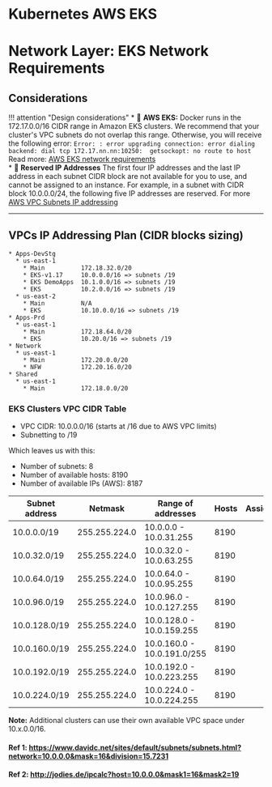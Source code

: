 # Kubernetes AWS EKS

# Network Layer: EKS Network Requirements

## Considerations
!!! attention "Design considerations"
    * :ledger: **AWS EKS:** Docker runs in the 172.17.0.0/16 CIDR range in Amazon EKS clusters. 
      We recommend that your cluster's VPC subnets do not overlap this range. Otherwise, you will 
      receive the following error:
      ```
      Error: : error upgrading connection: error dialing backend: dial tcp 172.17.nn.nn:10250: 
      getsockopt: no route to host
      ```
      Read more: [AWS EKS network requirements](https://docs.aws.amazon.com/eks/latest/userguide/network_reqs.html)   
    * :ledger: **Reserved IP Addresses**
    The first four IP addresses and the last IP address in each subnet CIDR block are not available for you to use, 
    and cannot be assigned to an instance. For example, in a subnet with CIDR block 10.0.0.0/24, the following five IP 
    addresses are reserved. For more [AWS VPC Subnets IP addressing](https://docs.aws.amazon.com/vpc/latest/userguide/VPC_Subnets.html#vpc-sizing-ipv4)

---

## VPCs IP Addressing Plan (CIDR blocks sizing)

```
* Apps-DevStg
  * us-east-1
    * Main          172.18.32.0/20
    * EKS-v1.17     10.0.0.0/16 => subnets /19
    * EKS DemoApps  10.1.0.0/16 => subnets /19
    * EKS           10.2.0.0/16 => subnets /19
  * us-east-2
    * Main          N/A
    * EKS           10.10.0.0/16 => subnets /19
* Apps-Prd
  * us-east-1
    * Main          172.18.64.0/20
    * EKS           10.20.0/16 => subnets /19
* Network
  * us-east-1
    * Main          172.20.0.0/20
    * NFW           172.20.16.0/20
* Shared
  * us-east-1
    * Main          172.18.0.0/20
````

### EKS Clusters VPC CIDR Table

* VPC CIDR: 10.0.0.0/16 (starts at /16 due to AWS VPC limits)
* Subnetting to /19

Which leaves us with this:
* Number of subnets: 8
* Number of available hosts: 8190
* Number of available IPs (AWS): 8187


| Subnet address | Netmask       | Range of addresses          | Hosts | Assignment |
| -------------- | ------------- | --------------------------- | ----- | ---------- |
| 10.0.0.0/19    | 255.255.224.0 | 10.0.0.0 - 10.0.31.255      | 8190  |            |
| 10.0.32.0/19   | 255.255.224.0 | 10.0.32.0 - 10.0.63.255     | 8190  |            |
| 10.0.64.0/19   | 255.255.224.0 | 10.0.64.0 - 10.0.95.255     | 8190  |            |
| 10.0.96.0/19   | 255.255.224.0 | 10.0.96.0 - 10.0.127.255    | 8190  |            |
| 10.0.128.0/19  | 255.255.224.0 | 10.0.128.0 - 10.0.159.255   | 8190  |            |
| 10.0.160.0/19  | 255.255.224.0 | 10.0.160.0 - 10.0.191.0/255 | 8190  |            |
| 10.0.192.0/19  | 255.255.224.0 | 10.0.192.0 - 10.0.223.255   | 8190  |            |
| 10.0.224.0/19  | 255.255.224.0 | 10.0.224.0 - 10.0.224.255   | 8190  |            |


**Note:** Additional clusters can use their own available VPC space under 10.x.0.0/16.

#### Ref 1: https://www.davidc.net/sites/default/subnets/subnets.html?network=10.0.0.0&mask=16&division=15.7231
#### Ref 2: http://jodies.de/ipcalc?host=10.0.0.0&mask1=16&mask2=19
